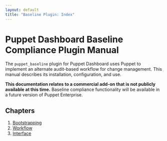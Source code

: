 ```yaml
---
layout: default
title: "Baseline Plugin: Index"
---
```


Puppet Dashboard Baseline Compliance Plugin Manual
=====

The `puppet_baseline` plugin for Puppet Dashboard uses Puppet to implement an alternate audit-based workflow for change management. This manual describes its installation, configuration, and use. 

**This documentation relates to a commercial add-on that is not publicly available at this time.** Baseline compliance functionality will be available in a future version of Puppet Enterprise. 

Chapters
--------

1. [Bootstrapping](./pb_bootstrapping.html)
2. [Workflow](./pb_workflow.html)
3. [Interface](./pb_interface.html)

